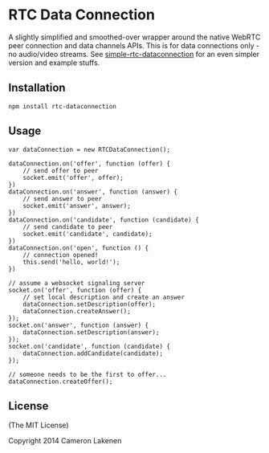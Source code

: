 # RTC Data Connection

A slightly simplified and smoothed-over wrapper around the native WebRTC peer connection and data channels APIs. This is for data connections only - no audio/video streams. See [simple-rtc-dataconnection](https://github.com/lakenen/simple-rtc-dataconnection) for an even simpler version and example stuffs.


## Installation

```
npm install rtc-dataconnection
```


## Usage

```
var dataConnection = new RTCDataConnection();

dataConnection.on('offer', function (offer) {
    // send offer to peer
    socket.emit('offer', offer);
})
dataConnection.on('answer', function (answer) {
    // send answer to peer
    socket.emit('answer', answer);
})
dataConnection.on('candidate', function (candidate) {
    // send candidate to peer
    socket.emit('candidate', candidate);
})
dataConnection.on('open', function () {
    // connection opened!
    this.send('hello, world!');
})

// assume a websocket signaling server
socket.on('offer', function (offer) {
    // set local description and create an answer
    dataConnection.setDescription(offer);
    dataConnection.createAnswer();
});
socket.on('answer', function (answer) {
    dataConnection.setDescription(answer);
});
socket.on('candidate', function (candidate) {
    dataConnection.addCandidate(candidate);
});

// someone needs to be the first to offer...
dataConnection.createOffer();

```


## License

(The MIT License)

Copyright 2014 Cameron Lakenen

